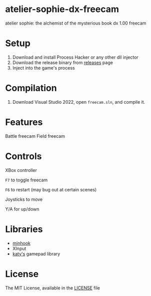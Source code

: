# atelier-sophie-dx-freecam
 atelier sophie: the alchemist of the mysterious book dx 1.00 freecam
 
# Setup
1. Download and install Process Hacker or any other dll injector
2. Download the release binary from [releases](https://github.com/oiyl/atelier_sophie_dx_freecam/releases/) page
3. Inject into the game's process

# Compilation
1. Download Visual Studio 2022, open `freecam.sln`, and compile it.

# Features
Battle freecam
Field freecam

# Controls
XBox controller

`F7` to toggle freecam

`F6` to restart (may bug out at certain scenes)

Joysticks to move

Y/A for up/down

# Libraries
* [minhook](https://github.com/TsudaKageyu/minhook)
* XInput
* [katy's](https://github.com/djkaty) gamepad library

# License
The MIT License, available in the [LICENSE](https://github.com/oiyl/atelier_sophie_dx_freecam/blob/main/LICENSE) file
